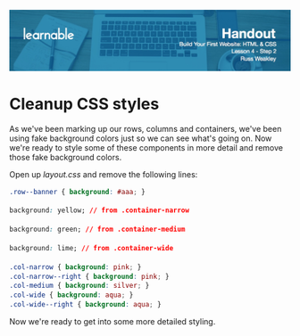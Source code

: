 ![](headers/head4.2.jpg)
# Cleanup CSS styles

As we've been marking up our rows, columns and containers, we've been using fake background colors just so we can see what's going on. Now we're ready to style some of these components in more detail and remove those fake background colors.

Open up *layout.css* and remove the following lines:

```css
.row--banner { background: #aaa; }

background: yellow; // from .container-narrow

background: green; // from .container-medium

background: lime; // from .container-wide

.col-narrow { background: pink; }
.col-narrow--right { background: pink; }
.col-medium { background: silver; }
.col-wide { background: aqua; }
.col-wide--right { background: aqua; }
```

Now we're ready to get into some more detailed styling.